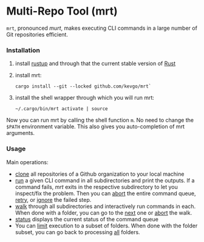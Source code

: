 # Multi-Repo Tool (mrt)

`mrt`, pronounced _murt_, makes executing CLI commands in a large number of Git
repositories efficient.

### Installation

1. install [rustup](https://rustup.rs) and through that the current stable
   version of [Rust](https://www.rust-lang.org)

2. install mrt:

   ```
   cargo install --git --locked github.com/kevgo/mrt`
   ```

3. install the shell wrapper through which you will run mrt:

   ```
   ~/.cargo/bin/mrt activate | source
   ```

Now you can run mrt by calling the shell function `m`. No need to change the
`$PATH` environment variable. This also gives you auto-completion of mrt
arguments.

### Usage

Main operations:

- [clone](documentation/clone.md) all repositories of a Github organization to
  your local machine
- [run](documentation/run.md) a given CLI command in all subdirectories and
  print the outputs. If a command fails, _mrt_ exits in the respective
  subdirectory to let you inspect/fix the problem. Then you can
  [abort](documentation/abort.md) the entire command queue,
  [retry](documentation/retry.md), or [ignore](documentation/ignore.md) the
  failed step.
- [walk](documentation/walk.md) through all subdirectories and interactively run
  commands in each. When done with a folder, you can go to the
  [next](documentation/next.md) one or [abort](documentation/abort.md) the walk.
- [status](documentation/status.md) displays the current status of the command
  queue
- You can [limit](documentation/limit.md) execution to a subset of folders. When
  done with the folder subset, you can go back to processing
  [all](documentation/all.md) folders.

